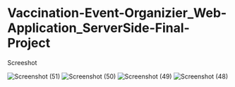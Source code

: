 # Vaccination-Event-Organizier_Web-Application_ServerSide-Final-Project
Screeshot

![Screenshot (51)](https://user-images.githubusercontent.com/62010115/142190544-613b7229-817f-4524-9d50-a1daeade882b.png)
![Screenshot (50)](https://user-images.githubusercontent.com/62010115/142190557-ca862505-ec30-4790-9a16-66147a83ea69.png)
![Screenshot (49)](https://user-images.githubusercontent.com/62010115/142190572-20cc87ee-5738-4636-b282-862e5d392152.png)
![Screenshot (48)](https://user-images.githubusercontent.com/62010115/142190578-fe3d7edc-f996-4cf0-b441-facfb5ed035c.png)
